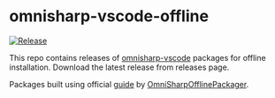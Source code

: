 # omnisharp-vscode-offline

[![Release](https://img.shields.io/github/release/Gigas002/omnisharp-vscode-offline.svg)](https://github.com/Gigas002/omnisharp-vscode-offline/releases/latest)

This repo contains releases of [omnisharp-vscode](https://github.com/OmniSharp/omnisharp-vscode) packages for offline installation. Download the latest release from releases page.

Packages built using official [guide](https://github.com/OmniSharp/omnisharp-vscode/wiki/Installing-the-C%23-extension-to-a-computer-without-internet-connectivity) by [OmniSharpOfflinePackager](https://github.com/Gigas002/OmniSharpOfflinePackager).
